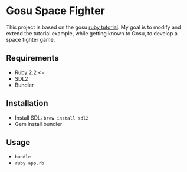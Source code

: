 # Gosu Space Fighter

This project is based on the gosu [ruby tutorial](https://github.com/gosu/gosu/wiki/ruby-tutorial).
My goal is to modify and extend the tutorial example, while getting known to Gosu, to develop a space fighter game.

## Requirements
+ Ruby 2.2 <=
+ SDL2
+ Bundler

## Installation
+ Install SDL: `brew install sdl2`
+ Gem install bundler

## Usage
+ `bundle`
+ `ruby app.rb`
